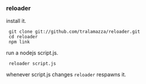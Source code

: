 ### reloader

install it.

     git clone git://github.com/tralamazza/reloader.git
     cd reloader
     npm link

run a nodejs script.js.

     reloader script.js


whenever script.js changes `reloader` respawns it.
